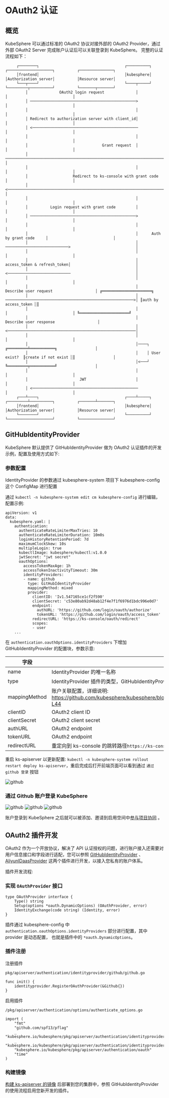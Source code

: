 # OAuth2 认证

## 概览

KubeSphere 可以通过标准的 OAuth2 协议对接外部的 OAuth2 Provider，通过外部 OAuth2 Server 完成账户认证后可以关联登录到 KubeSphere。
完整的认证流程如下：

```
     ┌────────┐                                      ┌──────────┐             ┌────────────────────┐          ┌───────────────┐                 
     │frontend│                                      │kubesphere│             │Authorization server│          │Resource server│                 
     └───┬────┘                                      └────┬─────┘             └─────────┬──────────┘          └───────┬───────┘                 
         │              OAuth2 login request              │                             │                             │                         
         │ ───────────────────────────────────────────────>                             │                             │                         
         │                                                │                             │                             │                         
         │ Redirect to authorization server with client_id│                             │                             │                         
         │ <───────────────────────────────────────────────                             │                             │                         
         │                                                │                             │                             │                         
         │                                 Grant request  │                             │                             │                         
         │ ─────────────────────────────────────────────────────────────────────────────>                             │                         
         │                                                │                             │                             │                         
         │                    Redirect to ks-console with grant code                    │                             │                         
         │ <─────────────────────────────────────────────────────────────────────────────                             │                         
         │                                                │                             │                             │                         
         │          Login request with grant code         │                             │                             │                         
         │ ───────────────────────────────────────────────>                             │                             │                         
         │                                                │                             │                             │                         
         │                                                │      Auth by grant code     │                             │                         
         │                                                │ ────────────────────────────>                             │                         
         │                                                │                             │                             │                         
         │                                                │ access_token & refresh_token│                             │                         
         │                                                │ <────────────────────────────                             │                         
         │                                                │                             │                             │                         
         │                                                │                   Describe user request                   │ ╔══════════════════════╗
         │                                                │ ─────────────────────────────────────────────────────────>│ ║auth by access_token ░║
         │                                                │                             │                             │ ╚══════════════════════╝
         │                                                │                  Describe user response                   │                         
         │                                                │ <─────────────────────────────────────────────────────────│                         
         │                                                │                             │                             │                         
         │                                                │────┐              ╔═════════╧═══════════╗                 │                         
         │                                                │    │ User exist?  ║create if not exist ░║                 │                         
         │                                                │<───┘              ╚═════════╤═══════════╝                 │                         
         │                                                │                             │                             │                         
         │                       JWT                      │                             │                             │                         
         │ <───────────────────────────────────────────────                             │                             │                         
     ┌───┴────┐                                      ┌────┴─────┐             ┌─────────┴──────────┐          ┌───────┴───────┐                 
     │frontend│                                      │kubesphere│             │Authorization server│          │Resource server│                 
     └────────┘                                      └──────────┘             └────────────────────┘          └───────────────┘                 

```

## GitHubIdentityProvider

KubeSphere 默认提供了 GitHubIdentityProvider 做为 OAuth2 认证插件的开发示例，配置及使用方式如下:

### 参数配置

IdentityProvider 的参数通过 kubesphere-system 项目下 kubesphere-config 这个 ConfigMap 进行配置

通过 `kubectl -n kubesphere-system edit cm kubesphere-config` 进行编辑，配置示例:

```
apiVersion: v1
data:
  kubesphere.yaml: |
    authentication:
      authenticateRateLimiterMaxTries: 10
      authenticateRateLimiterDuration: 10m0s
      loginHistoryRetentionPeriod: 7d
      maximumClockSkew: 10s
      multipleLogin: true
      kubectlImage: kubesphere/kubectl:v1.0.0
      jwtSecret: "jwt secret"
      oauthOptions:
        accessTokenMaxAge: 1h
        accessTokenInactivityTimeout: 30m
        identityProviders:
        - name: github
          type: GitHubIdentityProvider
          mappingMethod: mixed
          provider:
            clientID: 'Iv1.547165ce1cf2f590'
            clientSecret: 'c53e80ab92d48ab12f4e7f1f6976d1bdc996e0d7'
            endpoint:
              authURL: 'https://github.com/login/oauth/authorize'
              tokenURL: 'https://github.com/login/oauth/access_token'
            redirectURL: 'https://ks-console/oauth/redirect'
            scopes:
            - user
    ...
```

在 `authentication.oauthOptions.identityProviders` 下增加 GitHubIdentityProvider 的配置块，参数示意:

| 字段 | 说明 |
|-----------|-------------|
| name | IdentityProvider 的唯一名称 |
| type | IdentityProvider 插件的类型，GitHubIdentityProvider 是一种默认实现的类型 |
| mappingMethod | 账户关联配置，详细说明: https://github.com/kubesphere/kubesphere/blob/master/pkg/apiserver/authentication/oauth/oauth_options.go#L37-L44 |
| clientID | OAuth2 client ID |
| clientSecret | OAuth2 client secret |
| authURL | OAuth2 endpoint |
| tokenURL | OAuth2 endpoint |
| redirectURL | 重定向到 ks-console 的跳转路径`https://ks-console/oauth/redirect` |

重启 ks-apiserver 以更新配置: `kubectl -n kubesphere-system rollout restart deploy ks-apiserver`，重启完成后打开前端页面可以看到通过 `通过 github 登录` 按钮

![github](../../../static/github1.png)

### 通过 Github 账户登录 KubeSphere

![github](../../../static/github2.png)
![github](../../../static/github3.png)
![github](../../../static/github4.png)

账户登录到 KubeSphere 之后就可以被添加、邀请到启用空间中[参与项目协同](https://kubesphere.io/docs/workspaces-administration/role-and-member-management) 。

## OAuth2 插件开发

OAuth2 作为一个开放协议，解决了 API 认证授权的问题，进行账户接入还需要对用户信息接口和字段进行适配，您可以参照 [GitHubIdentityProvider](https://github.com/kubesphere/kubesphere/blob/master/pkg/apiserver/authentication/identityprovider/github/github.go) 、 [AliyunIDaasProvider](https://github.com/kubesphere/kubesphere/blob/master/pkg/apiserver/authentication/identityprovider/aliyunidaas/idaas.go) 这两个插件进行开发，以接入您私有的账户体系。

插件开发流程:

### 实现 `OAuthProvider` 接口

```
type OAuthProvider interface {
	Type() string
	Setup(options *oauth.DynamicOptions) (OAuthProvider, error)
	IdentityExchange(code string) (Identity, error)
}
```

插件通过 kubesphere-config 中 `authentication.oauthOptions.identityProviders` 部分进行配置，其中 provider 是动态配置， 也就是插件中的 `*oauth.DynamicOptions`。

### 插件注册

注册插件

`pkg/apiserver/authentication/identityprovider/github/github.go`

```
func init() {
	identityprovider.RegisterOAuthProvider(&Github{})
}
```

启用插件

`/pkg/apiserver/authentication/options/authenticate_options.go` 

```
import (
	"fmt"
	"github.com/spf13/pflag"
	_ "kubesphere.io/kubesphere/pkg/apiserver/authentication/identityprovider/aliyunidaas"
	_ "kubesphere.io/kubesphere/pkg/apiserver/authentication/identityprovider/github"
	"kubesphere.io/kubesphere/pkg/apiserver/authentication/oauth"
	"time"
)
```

### 构建镜像

[构建 ks-apiserver 的镜像](https://github.com/kubesphere/community/blob/104bab42f67094930f2ca87c603b7c6365cd092a/developer-guide/development/quickstart.md) 后部署到您的集群中，参照 GitHubIdentityProvider 的使用流程启用您新开发的插件。
